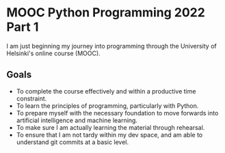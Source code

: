 # MOOC Python Programming 2022 Part 1

I am just beginning my journey into programming through the University of Helsinki's online course (MOOC).

## Goals

- To complete the course effectively and within a productive time constraint.
- To learn the principles of programming, particularly with Python.
- To prepare myself with the necessary foundation to move forwards into artificial intelligence and machine learning.
- To make sure I am actually learning the material through rehearsal.
- To ensure that I am not tardy within my dev space, and am able to understand git commits at a basic level.